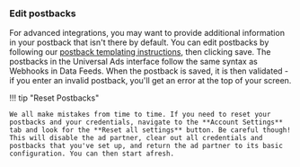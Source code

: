 ### Edit postbacks

For advanced integrations, you may want to provide additional information in your postback that isn't there by default. You can edit postbacks by following our [postback templating instructions](/exports/ua-webhooks/#templating-your-postback-url), then clicking save. The postbacks in the Universal Ads interface follow the same syntax as Webhooks in Data Feeds. When the postback is saved, it is then validated - if you enter an invalid postback, you'll get an error at the top of your screen.

!!! tip "Reset Postbacks"

    We all make mistakes from time to time. If you need to reset your postbacks and your credentials, navigate to the **Account Settings** tab and look for the **Reset all settings** button. Be careful though! This will disable the ad partner, clear out all credentials and postbacks that you've set up, and return the ad partner to its basic configuration. You can then start afresh.
